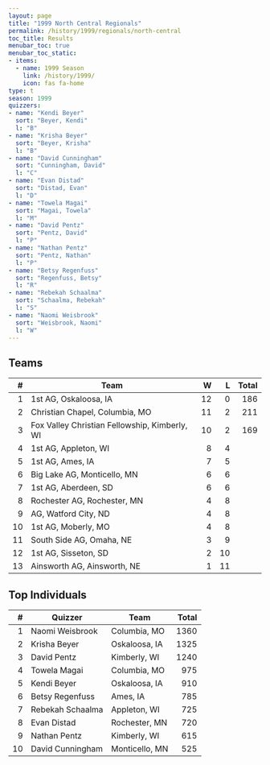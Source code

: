 ```yaml
---
layout: page
title: "1999 North Central Regionals"
permalink: /history/1999/regionals/north-central
toc_title: Results
menubar_toc: true
menubar_toc_static:
- items:
  - name: 1999 Season
    link: /history/1999/
    icon: fas fa-home
type: t
season: 1999
quizzers:
- name: "Kendi Beyer"
  sort: "Beyer, Kendi"
  l: "B"
- name: "Krisha Beyer"
  sort: "Beyer, Krisha"
  l: "B"
- name: "David Cunningham"
  sort: "Cunningham, David"
  l: "C"
- name: "Evan Distad"
  sort: "Distad, Evan"
  l: "D"
- name: "Towela Magai"
  sort: "Magai, Towela"
  l: "M"
- name: "David Pentz"
  sort: "Pentz, David"
  l: "P"
- name: "Nathan Pentz"
  sort: "Pentz, Nathan"
  l: "P"
- name: "Betsy Regenfuss"
  sort: "Regenfuss, Betsy"
  l: "R"
- name: "Rebekah Schaalma"
  sort: "Schaalma, Rebekah"
  l: "S"
- name: "Naomi Weisbrook"
  sort: "Weisbrook, Naomi"
  l: "W"
---
```


## Teams

|    # | Team                                          |    W |    L | Total |
| ---: | --------------------------------------------- | ---: | ---: | ----: |
|    1 | 1st AG, Oskaloosa, IA                         |   12 |    0 |   186 |
|    2 | Christian Chapel, Columbia, MO                |   11 |    2 |   211 |
|    3 | Fox Valley Christian Fellowship, Kimberly, WI |   10 |    2 |   169 |
|    4 | 1st AG, Appleton, WI                          |    8 |    4 |       |
|    5 | 1st AG, Ames, IA                              |    7 |    5 |       |
|    6 | Big Lake AG, Monticello, MN                   |    6 |    6 |       |
|    7 | 1st AG, Aberdeen, SD                          |    6 |    6 |       |
|    8 | Rochester AG, Rochester, MN                   |    4 |    8 |       |
|    9 | AG, Watford City, ND                          |    4 |    8 |       |
|   10 | 1st AG, Moberly, MO                           |    4 |    8 |       |
|   11 | South Side AG, Omaha, NE                      |    3 |    9 |       |
|   12 | 1st AG, Sisseton, SD                          |    2 |   10 |       |
|   13 | Ainsworth AG, Ainsworth, NE                   |    1 |   11 |       |

## Top Individuals

|    # | Quizzer          | Team           | Total |
| ---: | ---------------- | -------------- | ----: |
|    1 | Naomi Weisbrook  | Columbia, MO   |  1360 |
|    2 | Krisha Beyer     | Oskaloosa, IA  |  1325 |
|    3 | David Pentz      | Kimberly, WI   |  1240 |
|    4 | Towela Magai     | Columbia, MO   |   975 |
|    5 | Kendi Beyer      | Oskaloosa, IA  |   910 |
|    6 | Betsy Regenfuss  | Ames, IA       |   785 |
|    7 | Rebekah Schaalma | Appleton, WI   |   725 |
|    8 | Evan Distad      | Rochester, MN  |   720 |
|    9 | Nathan Pentz     | Kimberly, WI   |   615 |
|   10 | David Cunningham | Monticello, MN |   525 |